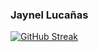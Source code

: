### Jaynel Lucañas


[![GitHub Streak](https://streak-stats.demolab.com?user=nel0029&theme=dark&mode=weekly&exclude_days=Sun&card_width=1020)](https://git.io/streak-stats)
